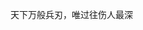 天下万般兵刃，唯过往伤人最深

<!---
xWebt/xWebt is a ✨ special ✨ repository because its `README.md` (this file) appears on your GitHub profile.
You can click the Preview link to take a look at your changes.
--->
